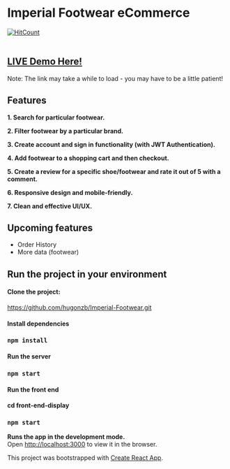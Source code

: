 # Imperial Footwear eCommerce
[![HitCount](http://hits.dwyl.com/hugonzb/Imperial-Footwear.svg)](http://hits.dwyl.com/hugonzb/Imperial-Footwear)
<br><br>
## [LIVE Demo Here!](https://imperial-footwear.herokuapp.com/)
Note: The link may take a while to load - you may have to be a little patient! 
<br>

## Features

**1. Search for particular footwear.**

**2. Filter footwear by a particular brand.**

**3. Create account and sign in functionality (with JWT Authentication).**

**4. Add footwear to a shopping cart and then checkout.**

**5. Create a review for a specific shoe/footwear and rate it out of 5 with a comment.**

**6. Responsive design and mobile-friendly.**

**7. Clean and effective UI/UX.**
<br>
## Upcoming features
- Order History
- More data (footwear)

## Run the project in your environment

#### Clone the project: 
https://github.com/hugonzb/Imperial-Footwear.git

#### Install dependencies
### `npm install`

#### Run the server
### `npm start`

#### Run the front end
#### cd front-end-display
### `npm start`

**Runs the app in the development mode.** <br>
Open [http://localhost:3000](http://localhost:3000) to view it in the browser.

This project was bootstrapped with [Create React App](https://github.com/facebook/create-react-app).
